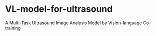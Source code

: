 # VL-model-for-ultrasound
A Multi-Task Ultrasound Image Analysis Model by Vision-language Co-training
